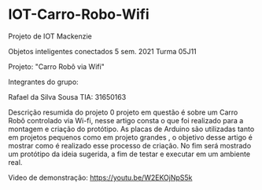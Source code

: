 # IOT-Carro-Robo-Wifi
Projeto de IOT Mackenzie

Objetos inteligentes conectados 5 sem. 2021
Turma 05J11

Projeto: "Carro Robô via Wifi"

Integrantes do grupo:

Rafael da Silva Sousa
TIA: 31650163

Descrição resumida do projeto
0 projeto em questão é sobre um Carro Robô controlado via Wi-fi,  nesse artigo consta o que foi realizado para a montagem e criação do protótipo.  As placas de Arduino são utilizadas tanto em projetos pequenos como  em projeto grandes , o objetivo desse artigo é mostrar como é realizado esse  processo de criação. No fim será mostrado um protótipo da ideia  sugerida, a fim de testar e executar em um ambiente real.

Video de demonstração:
https://youtu.be/W2EKOjNpS5k
